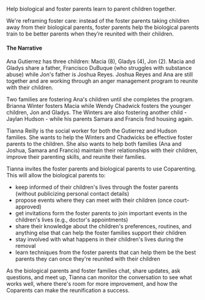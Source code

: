Help biological and foster parents learn to parent children together.

We're reframing foster care: instead of the foster parents taking children away from their biological parents, foster parents help the biological parents train to be better parents when they’re reunited with their children.

#### The Narrative
Ana Gutierrez has three children: Macia (8), Gladys (4), Jon (2). 
Macia and Gladys share a father, Francisco DuBuque (who struggles with substance abuse) while Jon's father is Joshua Reyes. Joshua Reyes and Ana are still together and are working through an anger management program to reunite with their children.

Two families are fostering Ana's children until she completes the program.
Brianna Winter fosters Macia while Wendy Chadwick fosters the younger children, Jon and Gladys.
The Winters are also fostering another child - Jaylan Hudson - while his parents Samara and Francis find housing again.

Tianna Reilly is the social worker for both the Gutierrez and Hudson families.  She wants to help the Winters and Chadwicks be effective foster parents to the children. She also wants to help both families (Ana and Joshua, Samara and Francis) maintain their relationships with their children, improve their parenting skills, and reunite their families.

Tianna invites the foster parents and biological parents to use Coparenting. This will allow the biological parents to:

- keep informed of their children's lives through the foster parents (without publicizing personal contact details)
- propose events where they can meet with their children (once court-approved)
- get invitations form the foster parents to join important events in the children's lives (e.g., doctor's appointments)
- share their knowledge about the children's preferences, routines, and anything else that can help the foster families support their children
- stay involved with what happens in their children's lives during the removal
- learn techniques from the foster parents that can help them be the best parents they can once they're reunited with their children
  
As the biological parents and foster families chat, share updates, ask questions, and meet up, Tianna can monitor the conversation to see what works well, where there's room for more improvement, and how the Coparents can make the reunification a success.
